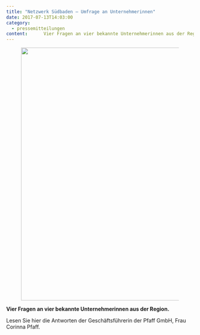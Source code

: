 ```yaml
---
title: "Netzwerk Südbaden – Umfrage an Unternehmerinnen"
date: 2017-07-13T14:03:00
category:
  - pressemitteilungen
content:      Vier Fragen an vier bekannte Unternehmerinnen aus der Region.    Lesen Sie hier die Antworten der Geschäftsführerin der Pfaff GmbH, Frau Corinna Pfaff. 
---
```


<figure class="wp-block-image size-large"><img loading="lazy" width="940" height="679" src="/Netzwerk_Suedbaden_1707-940x679-1.jpg" alt="" class="wp-image-663" srcset="/Netzwerk_Suedbaden_1707-940x679-1.jpg 940w, /Netzwerk_Suedbaden_1707-940x679-1-300x217.jpg 300w, /Netzwerk_Suedbaden_1707-940x679-1-768x555.jpg 768w" sizes="(max-width: 940px) 100vw, 940px" /></figure>



<p><strong>Vier Fragen an vier bekannte Unternehmerinnen aus der Region.&nbsp;</strong></p>



<p>Lesen Sie hier die Antworten der Geschäftsführerin der Pfaff GmbH, Frau Corinna Pfaff.</p>
